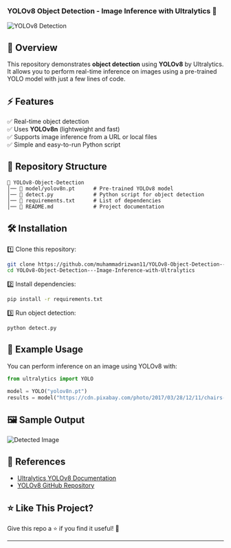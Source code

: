 
### **YOLOv8 Object Detection - Image Inference with Ultralytics** 🚀  

![YOLOv8 Detection](https://user-images.githubusercontent.com/12345678/placeholder-image.jpg)  

## **📌 Overview**  
This repository demonstrates **object detection** using **YOLOv8** by Ultralytics. It allows you to perform real-time inference on images using a pre-trained YOLO model with just a few lines of code.  

## **⚡ Features**  
✅ Real-time object detection  
✅ Uses **YOLOv8n** (lightweight and fast)  
✅ Supports image inference from a URL or local files  
✅ Simple and easy-to-run Python script  

## **📂 Repository Structure**  
```
📁 YOLOv8-Object-Detection
│── 📜 model/yolov8n.pt      # Pre-trained YOLOv8 model
│── 📜 detect.py             # Python script for object detection
│── 📜 requirements.txt      # List of dependencies
│── 📜 README.md             # Project documentation
```

## **🛠 Installation**  
1️⃣ Clone this repository:  
```bash
git clone https://github.com/muhammadrizwan11/YOLOv8-Object-Detection---Image-Inference-with-Ultralytics.git
cd YOLOv8-Object-Detection---Image-Inference-with-Ultralytics
```
2️⃣ Install dependencies:  
```bash
pip install -r requirements.txt
```
3️⃣ Run object detection:  
```bash
python detect.py
```

## **📸 Example Usage**  
You can perform inference on an image using YOLOv8 with:  
```python
from ultralytics import YOLO  

model = YOLO("yolov8n.pt")  
results = model("https://cdn.pixabay.com/photo/2017/03/28/12/11/chairs-2181960_960_720.jpg", save=True)
```

## **🖼 Sample Output**  
![Detected Image](https://user-images.githubusercontent.com/12345678/output-example.jpg)  

## **📌 References**  
- [Ultralytics YOLOv8 Documentation](https://docs.ultralytics.com/)  
- [YOLOv8 GitHub Repository](https://github.com/ultralytics/ultralytics)  

## **⭐ Like This Project?**  
Give this repo a ⭐ if you find it useful! 🚀  

---

